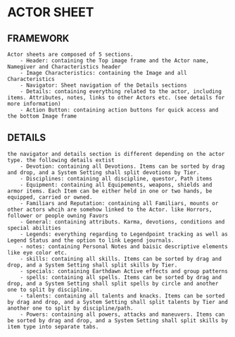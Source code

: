 # ACTOR SHEET

## FRAMEWORK
    Actor sheets are composed of 5 sections. 
        - Header: containing the Top image frame and the Actor name, Namegiver and Characteristics header
        - Image Characteristics: containing the Image and all Characteristics
        - Navigator: Sheet navigation of the Details sections
        - Details: containing everything related to the actor, including items. Attributes, notes, links to other Actors etc. (see details for more information)
        - Action Button: containing action buttons for quick access and the bottom Image frame

## DETAILS
    the navigator and details section is different depending on the actor type. the following details extist
        - Devotion: containing all Devotions. Items can be sorted by drag and drop, and a System Setting shall split devotions by Tier.
        - Disciplines: containing all discipline, questor, Path items
        - Equipment: containing all Equipements, weapons, shields and armor items. Each Item can be either held in one or two hands, be equipped, carried or owned.
        - Familiars and Reputation: containing all Familiars, mounts or other actors whcih are somehow linked to the Actor. like Horrors, follower or people owning Favors
        - General: containing attributs. Karma, devotions, conditions and special abilities
        - Legends: everything regarding to Legendpoint tracking as well as Legend Status and the option to link Legend journals.
        - notes: containing Personal Notes and baisic descriptive elements like eye color etc.
        - skills: containing all skills. Items can be sorted by drag and drop, and a System Setting shall split skills by Tier.
        - specials: containing Earthdawn Active effects and group patterns
        - spells: containing all spells. Items can be sorted by drag and drop, and a System Setting shall split spells by circle and another one to split by discipline.
        - talents: containing all talents and knacks. Items can be sorted by drag and drop, and a System Setting shall split talents by Tier and another one to split by discipline/path.
        - Powers: containing all powers, attacks and maneuvers. Items can be sorted by drag and drop, and a System Setting shall split skills by item type into separate tabs.

